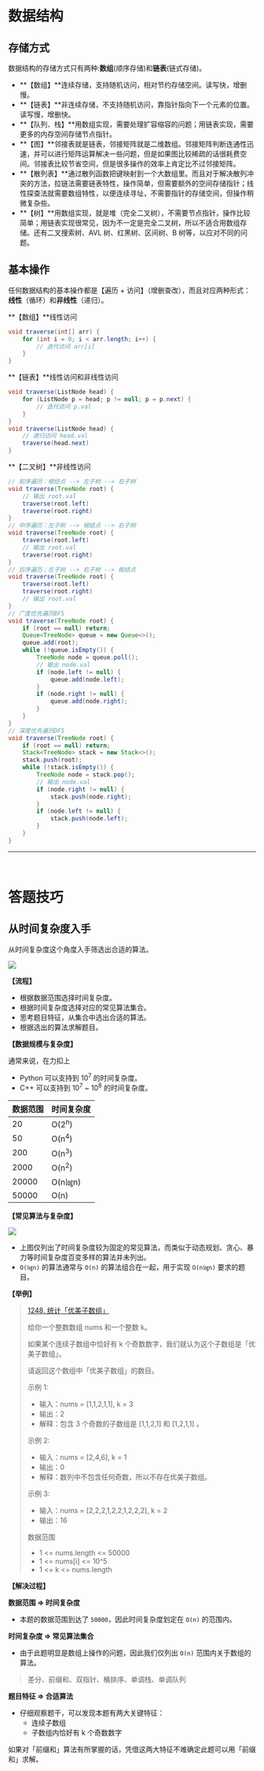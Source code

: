 # 数据结构

## 存储方式

数据结构的存储方式只有两种:**数组**(顺序存储)和**链表**(链式存储)。
- **【数组】**连续存储，支持随机访问，相对节约存储空间。读写快，增删慢。
- **【链表】**非连续存储，不支持随机访问，靠指针指向下一个元素的位置。读写慢，增删快。
- **【队列、栈】**用数组实现，需要处理扩容缩容的问题；用链表实现，需要更多的内存空间存储节点指针。
- **【图】**邻接表就是链表，邻接矩阵就是二维数组。邻接矩阵判断连通性迅速，并可以进行矩阵运算解决一些问题，但是如果图比较稀疏的话很耗费空间。邻接表比较节省空间，但是很多操作的效率上肯定比不过邻接矩阵。
- **【散列表】**通过散列函数把键映射到一个大数组里。而且对于解决散列冲突的方法，拉链法需要链表特性，操作简单，但需要额外的空间存储指针；线性探查法就需要数组特性，以便连续寻址，不需要指针的存储空间，但操作稍微复杂些。
- **【树】**用数组实现，就是堆（完全二叉树），不需要节点指针，操作比较简单；用链表实现很常见，因为不一定是完全二叉树，所以不适合用数组存储。还有二叉搜索树、AVL 树、红黑树、区间树、B 树等，以应对不同的问题。

## 基本操作

任何数据结构的基本操作都是【遍历 + 访问】（增删查改），而且对应两种形式：**线性**（循环）和**非线性**（递归）。

**【数组】**线性访问

```java
void traverse(int[] arr) {
    for (int i = 0; i < arr.length; i++) {
        // 迭代访问 arr[i]
    }
}
```

**【链表】**线性访问和非线性访问

```java
void traverse(ListNode head) {
    for (ListNode p = head; p != null; p = p.next) {
        // 迭代访问 p.val
    }
}
void traverse(ListNode head) {
    // 递归访问 head.val
    traverse(head.next)
}
```

**【二叉树】**非线性访问

```java
// 前序遍历：根结点 --> 左子树 --> 右子树
void traverse(TreeNode root) {
    // 输出 root.val
    traverse(root.left)
    traverse(root.right)
}
// 中序遍历：左子树 --> 根结点 --> 右子树
void traverse(TreeNode root) {
    traverse(root.left)
    // 输出 root.val
    traverse(root.right)
}
// 后序遍历：左子树 --> 右子树 --> 根结点
void traverse(TreeNode root) {
    traverse(root.left)
    traverse(root.right)
    // 输出 root.val
}
// 广度优先遍历BFS
void traverse(TreeNode root) {
    if (root == null) return;
    Queue<TreeNode> queue = new Queue<>();
    queue.add(root);
	while (!queue.isEmpty()) {
		TreeNode node = queue.poll();
		// 输出 node.val
		if (node.left != null) {
			queue.add(node.left);
		}
		if (node.right != null) {
			queue.add(node.right);
		}
	}
}
// 深度优先遍历DFS
void traverse(TreeNode root) {
    if (root == null) return;
    Stack<TreeNode> stack = new Stack<>();
    stack.push(root);
	while (!stack.isEmpty()) {
		TreeNode node = stack.pop();
		// 输出 node.val
		if (node.right != null) {
			stack.push(node.right);
		}
		if (node.left != null) {
			stack.push(node.left);
		}
	}
}
```

---

<br/>

# 答题技巧

## 从时间复杂度入手

从时间复杂度这个角度入手筛选出合适的算法。

![](https://picture-1251081707.cos.ap-shanghai.myqcloud.com/20201214-140741-205d5502ee1bc6f380c2f46bb56650f1.png)

**【流程】**

- 根据数据范围选择时间复杂度。
- 根据时间复杂度选择对应的常见算法集合。
- 思考题目特征，从集合中选出合适的算法。
- 根据选出的算法求解题目。

**【数据规模与复杂度】**

通常来说，在力扣上

- Python 可以支持到 10<sup>7</sup> 的时间复杂度。
- C++ 可以支持到 10<sup>7</sup> ~ 10<sup>8</sup> 的时间复杂度。

| 数据范围 | 时间复杂度       |
| -------- | ---------------- |
| 20       | O(2<sup>n</sup>) |
| 50       | O(n<sup>4</sup>) |
| 200      | O(n<sup>3</sup>) |
| 2000     | O(n<sup>2</sup>) |
| 20000    | O(n㏒n)          |
| 50000    | O(n)             |

**【常见算法与复杂度】**

![](https://picture-1251081707.cos.ap-shanghai.myqcloud.com/20201214-141304-f6c5a2745b7a27b57ff8cc17432d2650.png)

- 上图仅列出了时间复杂度较为固定的常见算法，而类似于动态规划、贪心、暴力等时间复杂度百变多样的算法并未列出。
- `O(㏒n)` 的算法通常与 `O(n)` 的算法组合在一起，用于实现 `O(n㏒n)` 要求的题目。

**【举例】**

> [1248. 统计「优美子数组」](https://leetcode-cn.com/problems/count-number-of-nice-subarrays/)
>
> 给你一个整数数组 nums 和一个整数 k。
>
> 如果某个连续子数组中恰好有 k 个奇数数字，我们就认为这个子数组是「优美子数组」。
>
> 请返回这个数组中「优美子数组」的数目。
>
> 示例 1:
>
> - 输入：nums = [1,1,2,1,1], k = 3
> - 输出：2
> - 解释：包含 3 个奇数的子数组是 [1,1,2,1] 和 [1,2,1,1] 。
>
> 示例 2:
>
> - 输入：nums = [2,4,6], k = 1
> - 输出：0
> - 解释：数列中不包含任何奇数，所以不存在优美子数组。
>
> 示例 3:
>
> - 输入：nums = [2,2,2,1,2,2,1,2,2,2], k = 2
> - 输出：16
>
> 数据范围
>
> - 1 <= nums.length <= 50000
> - 1 <= nums[i] <= 10^5
> - 1 <= k <= nums.length

**【解决过程】**

**数据范围 => 时间复杂度**

- 本题的数据范围到达了 `50000`，因此时间复杂度划定在 `O(n)` 的范围内。

**时间复杂度 => 常见算法集合**

- 由于此题明显是数组上操作的问题，因此我们仅列出 `O(n)` 范围内关于数组的算法。

> 差分、前缀和、双指针、桶排序、单调栈、单调队列

**题目特征 => 合适算法**

- 仔细观察题干，可以发现本题有两大关键特征：
  - 连续子数组
  - 子数组内恰好有 k 个奇数数字

如果对「前缀和」算法有所掌握的话，凭借这两大特征不难确定此题可以用「前缀和」求解。